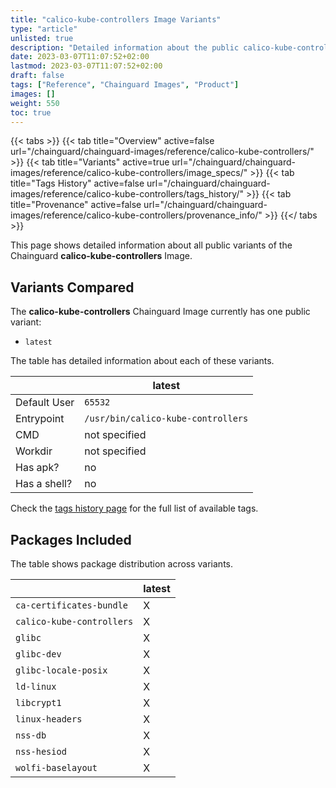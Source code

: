 ```yaml
---
title: "calico-kube-controllers Image Variants"
type: "article"
unlisted: true
description: "Detailed information about the public calico-kube-controllers Chainguard Image variants"
date: 2023-03-07T11:07:52+02:00
lastmod: 2023-03-07T11:07:52+02:00
draft: false
tags: ["Reference", "Chainguard Images", "Product"]
images: []
weight: 550
toc: true
---
```


{{< tabs >}}
{{< tab title="Overview" active=false url="/chainguard/chainguard-images/reference/calico-kube-controllers/" >}}
{{< tab title="Variants" active=true url="/chainguard/chainguard-images/reference/calico-kube-controllers/image_specs/" >}}
{{< tab title="Tags History" active=false url="/chainguard/chainguard-images/reference/calico-kube-controllers/tags_history/" >}}
{{< tab title="Provenance" active=false url="/chainguard/chainguard-images/reference/calico-kube-controllers/provenance_info/" >}}
{{</ tabs >}}

This page shows detailed information about all public variants of the Chainguard **calico-kube-controllers** Image.

## Variants Compared
The **calico-kube-controllers** Chainguard Image currently has one public variant: 

- `latest`

The table has detailed information about each of these variants.

|              | latest                             |
|--------------|------------------------------------|
| Default User | `65532`                            |
| Entrypoint   | `/usr/bin/calico-kube-controllers` |
| CMD          | not specified                      |
| Workdir      | not specified                      |
| Has apk?     | no                                 |
| Has a shell? | no                                 |

Check the [tags history page](/chainguard/chainguard-images/reference/calico-kube-controllers/tags_history/) for the full list of available tags.

## Packages Included
The table shows package distribution across variants.

|                           | latest |
|---------------------------|--------|
| `ca-certificates-bundle`  | X      |
| `calico-kube-controllers` | X      |
| `glibc`                   | X      |
| `glibc-dev`               | X      |
| `glibc-locale-posix`      | X      |
| `ld-linux`                | X      |
| `libcrypt1`               | X      |
| `linux-headers`           | X      |
| `nss-db`                  | X      |
| `nss-hesiod`              | X      |
| `wolfi-baselayout`        | X      |

